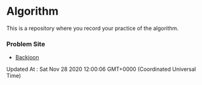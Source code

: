 # Algorithm

This is a repository where you record your practice of the algorithm.

### Problem Site

- [Backjoon](https://www.acmicpc.net/)

Updated At : Sat Nov 28 2020 12:00:06 GMT+0000 (Coordinated Universal Time)
